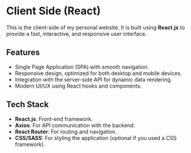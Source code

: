 # Client Side (React)

This is the client-side of my personal website. It is built using **React.js** to provide a fast, interactive, and responsive user interface.

## Features

- Single Page Application (SPA) with smooth navigation.
- Responsive design, optimized for both desktop and mobile devices.
- Integration with the server-side API for dynamic data rendering.
- Modern UI/UX using React hooks and components.

## Tech Stack

- **React.js**: Front-end framework.
- **Axios**: For API communication with the backend.
- **React Router**: For routing and navigation.
- **CSS/SASS**: For styling the application (optional if you used a CSS framework).